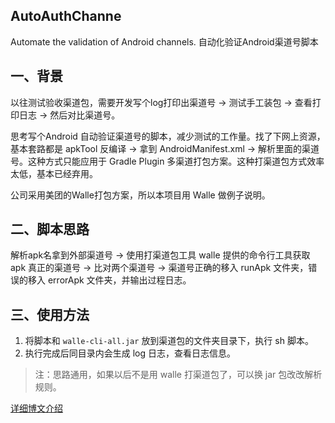 ## AutoAuthChanne
Automate the validation of Android channels. 自动化验证Android渠道号脚本

## 一、背景

以往测试验收渠道包，需要开发写个log打印出渠道号 → 测试手工装包 → 查看打印日志 → 然后对比渠道号。

思考写个Android 自动验证渠道号的脚本，减少测试的工作量。找了下网上资源，基本套路都是 apkTool 反编译 → 拿到 AndroidManifest.xml → 解析里面的渠道号。这种方式只能应用于 Gradle Plugin 多渠道打包方案。这种打渠道包方式效率太低，基本已经弃用。

公司采用美团的Walle打包方案，所以本项目用 Walle 做例子说明。

## 二、脚本思路

解析apk名拿到外部渠道号 → 使用打渠道包工具 walle 提供的命令行工具获取 apk 真正的渠道号 → 比对两个渠道号 → 渠道号正确的移入 runApk 文件夹，错误的移入 errorApk 文件夹，并输出过程日志。

## 三、使用方法

1. 将脚本和 `walle-cli-all.jar` 放到渠道包的文件夹目录下，执行 sh 脚本。
2. 执行完成后同目录内会生成 log 日志，查看日志信息。  

> 注：思路通用，如果以后不是用 walle 打渠道包了，可以换 jar 包改改解析规则。


[详细博文介绍](https://www.jianshu.com/p/92d663bf729f)
